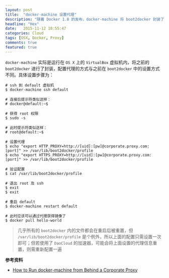 ```yaml
---
layout: post
title:  "docker-machine 设置代理"
description: "随着 Docker 1.8 的发布，docker-machine 将 boot2docker 封装了起来。docker-machine 在需要通过代理访问网络时需要特殊的配置，配置方式如下"
headline: "Hex"
date:   2015-11-12 10:55:47
categories: Cloud
tags: [OSX, Docker, Proxy]
comments: true
featured: true
---
```


`docker-machine` 实际是运行在 `OS X` 上的 `VirtualBox` 虚拟机内，将之前的 `boot2docker` 进行了封装，配置代理的方式与之前在 `boot2docker` 中的设置方式不同。具体设置步骤为：

	# ssh 到 default 虚拟机
    $ docker-machine ssh default
    
    # 连接后提示符类似这样：
    # docker@default:~$
    
    # 获得 root 权限
    $ sudo -s
    
    # 此时提示符类似这样：
    # root@default:~$
    
    # 设置代理
    $ echo "export HTTP_PROXY=http://[uid]:[pw]@corporate.proxy.com:[port]" >> /var/lib/boot2docker/profile
    $ echo "export HTTPS_PROXY=http://[uid]:[pw]@corporate.proxy.com:[port]" >> /var/lib/boot2docker/profile
    
    # 验证配置
    $ cat /var/lib/boot2docker/profile
    
    # 退出 root 及 ssh
    $ exit
    $ exit
    
    # 重启 default
    $ docker-machine restart default
    
    # 此时应该可以通过代理获得镜像了
    $ docker pull hello-world
    
> 几乎所有的 `boot2docker` 内的文件都会在重启后被重置，但 `/var/lib/boot2docker/profile` 是个例外，所以上面的配置只需设置一次即可；但若使用了 `DaoCloud` 的加速器，可能会将上面设置的代理信息重置，则需重新配置一遍

**参考资料**

* [How to Run docker-machine from Behind a Corporate Proxy](http://mflo.io/2015/08/13/docker-machine-behind-proxy/)